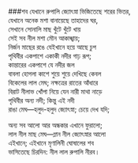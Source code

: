 ###শব
যেখানে রুপালি জ্যোৎস্না ভিজিতেছে শরের ভিতর,  
যেখানে অনেক মশা বানায়েছে তাহাদের ঘর,  
সেখানে সোনালি মাছ খুঁটে খুঁটে খায়  
সেই সব নীল মশা মৌন আকাঙ্খায়;  
নির্জন মাছের রঙে যেইখানে হয়ে আছে চুপ  
পৃথিবীর একপাশে একাকী নদীর গাঢ় রূপ;  
কান্তারের একপাশে যে নদীর জল  
বাবলা হোগলা কাশে শুয়ে শুয়ে দেখিছে কেবল  
বিকেলের লাল মেঘ; নক্ষত্রের রাতের আঁধারে   
বিরাট নীলাভ খোঁপা নিয়ে যেন নারী মাথা নাড়ে  
পৃথিবীর অন্য নদী; কিন্তু এই নদী  
রাঙা মেঘ—হলুদ-হলুদ জ্যোৎস্না; চেয়ে দেখ যদি;  

অন্য সব আলো আর অন্ধকার এখানে ফুরালো;  
লাল নীল মাছ মেঘ—ম্লান নীল জ্যোৎস্নার আলো  
এইখানে; এইখানে মৃণালিনী ঘোষালের শব  
ভাসিতেছে চিরদিন: নীল লাল রুপালি নীরব।  

